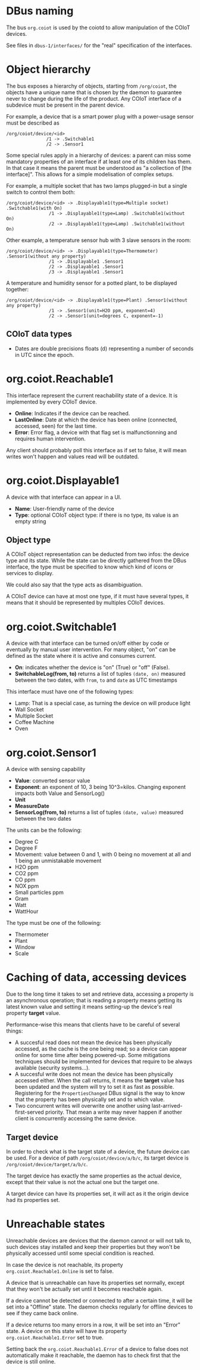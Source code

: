 # DBus naming

The bus `org.coiot` is used by the coiotd to allow manipulation of the COIoT devices.

See files in `dbus-1/interfaces/` for the "real" specification of the interfaces.

# Object hierarchy

The bus exposes a hierarchy of objects, starting from `/org/coiot`, the objects have a unique name
that is chosen by the daemon to guarantee never to change during the life of the product.
Any COIoT interface of a subdevice must be present in the parent device.

For example, a device that is a smart power plug with a power-usage sensor must be described as
```
/org/coiot/device/<id>
               /1 -> .Switchable1
               /2 -> .Sensor1
```

Some special rules apply in a hierarchy of devices: a parent can miss some mandatory properties of an interface if at least one of its children has them. In that case it means the parent must be understood as "a collection of [the interface]".
This allows for a simple modelisation of complex setups.

For example, a multiple socket that has two lamps plugged-in but a single switch to control them both:
```
/org/coiot/device/<id> -> .Displayable1(type=Multiple socket) .Switchable1(with On)
                /1 -> .Displayable1(type=Lamp) .Switchable1(without On)
                /2 -> .Displayable1(type=Lamp) .Switchable1(without On)
```

Other example, a temperature sensor hub with 3 slave sensors in the room:
```
/org/coiot/device/<id> -> .Displayable1(type=Thermometer) .Sensor1(without any property)
                /1 -> .Displayable1 .Sensor1
                /2 -> .Displayable1 .Sensor1
                /3 -> .Displayable1 .Sensor1
```

A temperature and humidity sensor for a potted plant, to be displayed together:
```
/org/coiot/device/<id> -> .Displayable1(type=Plant) .Sensor1(without any property)
                /1 -> .Sensor1(unit=H2O ppm, exponent=4)
                /2 -> .Sensor1(unit=degrees C, exponent=-1)
```

## COIoT data types

- Dates are double precisions floats (d) representing a number of seconds in UTC since the epoch.

# org.coiot.Reachable1

This interface represent the current reachability state of a device. It is implemented by every COIoT device.

- **Online**: Indicates if the device can be reached.
- **LastOnline**: Date at which the device has been online (connected, accessed, seen) for the last time.
- **Error**: Error flag, a device with that flag set is malfunctionning and requires human intervention.

Any client should probably poll this interface as if set to false, it will mean writes won't happen and
values read will be outdated.

# org.coiot.Displayable1
A device with that interface can appear in a UI.

- **Name**: User-friendly name of the device
- **Type**: optional COIoT object type: if there is no type, its value is an empty string

## Object type
A COIoT object representation can be deducted from two infos: the device type and its state.
While the state can be directly gathered from the DBus interface, the type must be specified to
know which kind of icons or services to display.

We could also say that the type acts as disambiguation.

A COIoT device can have at most one type, if it must have several types, it means that it should be
represented by multiples COIoT devices.

# org.coiot.Switchable1
A device with that interface can be turned on/off either by code or eventually by
manual user intervention. For many object, "on" can be defined as the state where it is active and
consumes current.

- **On**: indicates whether the device is "on" (True) or "off" (False).
- **SwitchableLog(from, to)** returns a list of tuples `(date, on)` measured between the two dates, with `from`, `to` and `date` as UTC timestamps

This interface must have one of the following types:
- Lamp: That is a special case, as turning the device on will produce light
- Wall Socket
- Multiple Socket
- Coffee Machine
- Oven

# org.coiot.Sensor1
A device with sensing capability

- **Value**: converted sensor value
- **Exponent**: an exponent of 10, 3 being 10^3=kilos. Changing exponent impacts both Value and SensorLog()
- **Unit**
- **MeasureDate**
- **SensorLog(from, to)** returns a list of tuples `(date, value)` measured between the two dates

The units can be the following:
- Degree C
- Degree F
- Movement: value between 0 and 1, with 0 being no movement at all and 1 being an unmistakable movement
- H2O ppm
- CO2 ppm
- CO ppm
- NOX ppm
- Small particles ppm
- Gram
- Watt
- WattHour

The type must be one of the following:
- Thermometer
- Plant
- Window
- Scale

# Caching of data, accessing devices
Due to the long time it takes to set and retrieve data, accessing a property is an
asynchronous operation; that is reading a property means getting its latest known value
and setting it means setting-up the device's real property **target** value.

Performance-wise this means that clients have to be careful of several things:
- A succesful read does not mean the device has been physically accessed, as the cache
is the one being read; so a device can appear online for some time after being powered-up.
Some mitigations techniques should be implemented for devices that require to be always
available (security systems...).
- A succesful write does not mean the device has been physically accessed either. When
the call returns, it means the **target** value has been updated and the system will try
to set it as fast as possible. Registering for the `PropertiesChanged` DBus signal is the
way to know that the property has been physically set and to which value.
- Two concurrent writes will overwrite one another using last-arrived-first-served priority.
That mean a write may never happen if another client is concurrently accessing the same device.

## Target device

In order to check what is the target state of a device, the future device can be used. For a
device of path `/org/coiot/device/a/b/c`, its target device is `/org/coiot/device/target/a/b/c`.

The target device has exactly the same properties as the actual device, except that their value
is not the actual one but the target one.

A target device can have its properties set, it will act as it the origin device had its properties set. 

# Unreachable states
Unreachable devices are devices that the daemon cannot or will not talk to, such devices stay
installed and keep their properties but they won't be physically accessed until some special
condition is reached.

In case the device is not reachable, its property `org.coiot.Reachable1.Online` is set to false.

A device that is unreachable can have its properties set normally, except that they won't be
actually set until it becomes reachable again.

If a device cannot be detected or connected to after a certain time, it will be set into a
"Offline" state. The daemon checks regularly for offline devices to see if they came back online.

If a device returns too many errors in a row, it will be set into an "Error" state. A device on this
state will have its property `org.coiot.Reachable1.Error` set to true.

Setting back the `org.coiot.Reachable1.Error` of a device to false does not automatically make it
reachable, the daemon has to check first that the device is still online.
